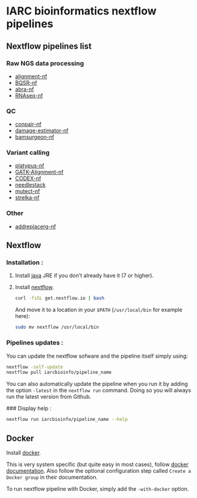 # IARC bioinformatics nextflow pipelines

## Nextflow pipelines list

### Raw NGS data processing
* [alignment-nf](https://github.com/IARCbioinfo/alignment-nf)
* [BQSR-nf](https://github.com/IARCbioinfo/BQSR-nf)
* [abra-nf](https://github.com/IARCbioinfo/abra-nf)
* [RNAseq-nf](https://github.com/IARCbioinfo/RNAseq-nf)

### QC
* [conpair-nf](https://github.com/IARCbioinfo/conpair-nf)
* [damage-estimator-nf](https://github.com/IARCbioinfo/damage-estimator-nf)
* [bamsurgeon-nf](https://github.com/IARCbioinfo/bamsurgeon-nf)

### Variant calling
* [platypus-nf](https://github.com/IARCbioinfo/platypus-nf)
* [GATK-Alignment-nf](https://github.com/IARCbioinfo/GATK-Alignment-nf)
* [CODEX-nf](https://github.com/IARCbioinfo/CODEX-nf)
* [needlestack](https://github.com/IARCbioinfo/needlestack)
* [mutect-nf](https://github.com/IARCbioinfo/mutect-nf)
* [strelka-nf](https://github.com/IARCbioinfo/strelka-nf)

### Other
* [addreplacerg-nf](https://github.com/IARCbioinfo/addreplacerg-nf)

## Nextflow 

### Installation : 

1. Install [java](https://java.com/download/) JRE if you don't already have it (7 or higher).

2. Install [nextflow](http://www.nextflow.io/).

	```bash
	curl -fsSL get.nextflow.io | bash
	```
	And move it to a location in your `$PATH` (`/usr/local/bin` for example here):
	```bash
	sudo mv nextflow /usr/local/bin
	```
  
### Pipelines updates :

You can update the nextflow sofware and the pipeline itself simply using:
```bash
nextflow -self-update
nextflow pull iarcbioinfo/pipeline_name
```

You can also automatically update the pipeline when you run it by adding the option `-latest` in the `nextflow run` command. Doing so you will always run the latest version from Github.

### Display help :

```bash
nextflow run iarcbioinfo/pipeline_name --help
```

## Docker

Install [docker](https://www.docker.com).
	
This is very system specific (but quite easy in most cases), follow  [docker documentation](https://docs.docker.com/installation/). Also follow the optional configuration step called `Create a Docker group` in their documentation.

To run nextflow pipeline with Docker, simply add the `-with-docker` option.

